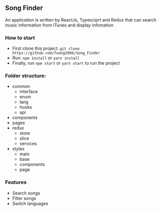## Song Finder
An application is written by ReactJs, Typesciprt and Redux that can search music information from ITunes and display infomation

### How to start
- First clone this project: `git clone https://github.com/Tuong1994/Song_Finder`
- Run: 
`npm install`
or 
`yarn install`
- Finally, run `npm start` or `yarn start` to run the project

### Folder structure: 
- common 
  - interface
  - enum
  - lang
  - hooks
  - api
- components
- pages
- redux
  - store 
  - slice
  - services 
- styles
  - main
  - base
  - components
  - page

### Features
- Search songs
- Filter songs
- Switch languages

